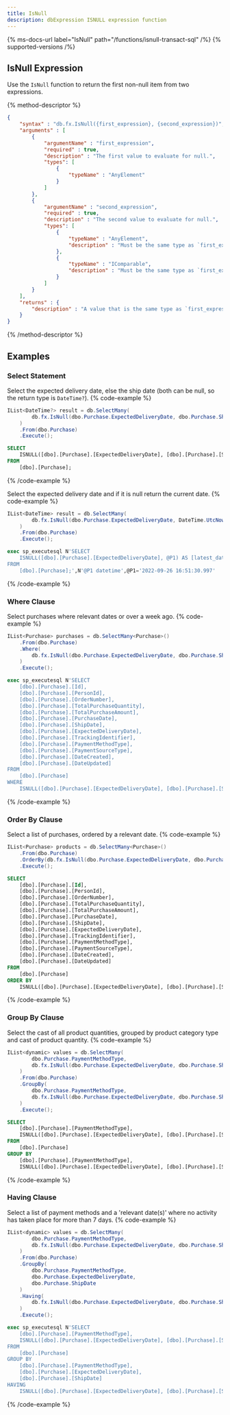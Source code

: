 ```yaml
---
title: IsNull
description: dbExpression ISNULL expression function
---
```


{% ms-docs-url label="IsNull" path="/functions/isnull-transact-sql" /%}
{% supported-versions /%}

## IsNull Expression

Use the `IsNull` function to return the first non-null item from two expressions.

{% method-descriptor %}
```json
{
    "syntax" : "db.fx.IsNull({first_expression}, {second_expression})",
    "arguments" : [
        {
            "argumentName" : "first_expression",
            "required" : true,
            "description" : "The first value to evaluate for null.",
            "types": [
                { 
                    "typeName" : "AnyElement"
                }
            ]
        },
        {
            "argumentName" : "second_expression",
            "required" : true,
            "description" : "The second value to evaluate for null.",
            "types": [
                { 
                    "typeName" : "AnyElement",
					"description" : "Must be the same type as `first_expression`."
                },
				{ 
                    "typeName" : "IComparable",
					"description" : "Must be the same type as `first_expression`."
                }
            ]
        }           
    ],
    "returns" : { 
        "description" : "A value that is the same type as `first_expression`."
    }
}
```
{% /method-descriptor %}

## Examples
### Select Statement
Select the expected delivery date, else the ship date (both can be null, so the return type is `DateTime?`).
{% code-example %}
```csharp
IList<DateTime?> result = db.SelectMany(
        db.fx.IsNull(dbo.Purchase.ExpectedDeliveryDate, dbo.Purchase.ShipDate).As("latest_date")
    )
    .From(dbo.Purchase)
    .Execute();
```
```sql
SELECT
	ISNULL([dbo].[Purchase].[ExpectedDeliveryDate], [dbo].[Purchase].[ShipDate]) AS [latest_date]
FROM
	[dbo].[Purchase];
```
{% /code-example %}

Select the expected delivery date and if it is null return the current date.
{% code-example %}
```csharp
IList<DateTime> result = db.SelectMany(
        db.fx.IsNull(dbo.Purchase.ExpectedDeliveryDate, DateTime.UtcNow).As("latest_date")
    )
    .From(dbo.Purchase)
    .Execute();
```
```sql
exec sp_executesql N'SELECT
	ISNULL([dbo].[Purchase].[ExpectedDeliveryDate], @P1) AS [latest_date]
FROM
	[dbo].[Purchase];',N'@P1 datetime',@P1='2022-09-26 16:51:30.997'
```
{% /code-example %}

### Where Clause
Select purchases where relevant dates or over a week ago.
{% code-example %}
```csharp
IList<Purchase> purchases = db.SelectMany<Purchase>()
    .From(dbo.Purchase)
    .Where(
        db.fx.IsNull(dbo.Purchase.ExpectedDeliveryDate, dbo.Purchase.ShipDate) < DateTime.UtcNow.AddDays(-7)
    )
    .Execute();
```
```sql
exec sp_executesql N'SELECT
	[dbo].[Purchase].[Id],
	[dbo].[Purchase].[PersonId],
	[dbo].[Purchase].[OrderNumber],
	[dbo].[Purchase].[TotalPurchaseQuantity],
	[dbo].[Purchase].[TotalPurchaseAmount],
	[dbo].[Purchase].[PurchaseDate],
	[dbo].[Purchase].[ShipDate],
	[dbo].[Purchase].[ExpectedDeliveryDate],
	[dbo].[Purchase].[TrackingIdentifier],
	[dbo].[Purchase].[PaymentMethodType],
	[dbo].[Purchase].[PaymentSourceType],
	[dbo].[Purchase].[DateCreated],
	[dbo].[Purchase].[DateUpdated]
FROM
	[dbo].[Purchase]
WHERE
	ISNULL([dbo].[Purchase].[ExpectedDeliveryDate], [dbo].[Purchase].[ShipDate]) < @P1;',N'@P1 datetime',@P1='2022-09-20 16:44:07.717'
```
{% /code-example %}

### Order By Clause
Select a list of purchases, ordered by a relevant date.
{% code-example %}
```csharp
IList<Purchase> products = db.SelectMany<Purchase>()
    .From(dbo.Purchase)
    .OrderBy(db.fx.IsNull(dbo.Purchase.ExpectedDeliveryDate, dbo.Purchase.ShipDate).Desc)
    .Execute();
```
```sql
SELECT
	[dbo].[Purchase].[Id],
	[dbo].[Purchase].[PersonId],
	[dbo].[Purchase].[OrderNumber],
	[dbo].[Purchase].[TotalPurchaseQuantity],
	[dbo].[Purchase].[TotalPurchaseAmount],
	[dbo].[Purchase].[PurchaseDate],
	[dbo].[Purchase].[ShipDate],
	[dbo].[Purchase].[ExpectedDeliveryDate],
	[dbo].[Purchase].[TrackingIdentifier],
	[dbo].[Purchase].[PaymentMethodType],
	[dbo].[Purchase].[PaymentSourceType],
	[dbo].[Purchase].[DateCreated],
	[dbo].[Purchase].[DateUpdated]
FROM
	[dbo].[Purchase]
ORDER BY
	ISNULL([dbo].[Purchase].[ExpectedDeliveryDate], [dbo].[Purchase].[ShipDate]) DESC;
```
{% /code-example %}

### Group By Clause
Select the cast of all product quantities, grouped by product category
type and cast of product quantity.
{% code-example %}
```csharp
IList<dynamic> values = db.SelectMany(
        dbo.Purchase.PaymentMethodType,
        db.fx.IsNull(dbo.Purchase.ExpectedDeliveryDate, dbo.Purchase.ShipDate).As("relevant_date")
    )
    .From(dbo.Purchase)
    .GroupBy(
        dbo.Purchase.PaymentMethodType,
        db.fx.IsNull(dbo.Purchase.ExpectedDeliveryDate, dbo.Purchase.ShipDate)
    )
    .Execute();
```
```sql
SELECT
	[dbo].[Purchase].[PaymentMethodType],
	ISNULL([dbo].[Purchase].[ExpectedDeliveryDate], [dbo].[Purchase].[ShipDate]) AS [relevant_date]
FROM
	[dbo].[Purchase]
GROUP BY
	[dbo].[Purchase].[PaymentMethodType],
	ISNULL([dbo].[Purchase].[ExpectedDeliveryDate], [dbo].[Purchase].[ShipDate]);
```
{% /code-example %}

### Having Clause
Select a list of payment methods and a 'relevant date(s)' where no activity has taken place for more than 7 days.
{% code-example %}
```csharp
IList<dynamic> values = db.SelectMany(
        dbo.Purchase.PaymentMethodType,
        db.fx.IsNull(dbo.Purchase.ExpectedDeliveryDate, dbo.Purchase.ShipDate).As("relevant_date")
    )
    .From(dbo.Purchase)
    .GroupBy(
        dbo.Purchase.PaymentMethodType, 
        dbo.Purchase.ExpectedDeliveryDate, 
        dbo.Purchase.ShipDate
    )
    .Having(
        db.fx.IsNull(dbo.Purchase.ExpectedDeliveryDate, dbo.Purchase.ShipDate) < DateTime.UtcNow.Date.AddDays(-7)
    )
    .Execute();
```
```sql
exec sp_executesql N'SELECT
	[dbo].[Purchase].[PaymentMethodType],
	ISNULL([dbo].[Purchase].[ExpectedDeliveryDate], [dbo].[Purchase].[ShipDate]) AS [relevant_date]
FROM
	[dbo].[Purchase]
GROUP BY
	[dbo].[Purchase].[PaymentMethodType],
	[dbo].[Purchase].[ExpectedDeliveryDate],
	[dbo].[Purchase].[ShipDate]
HAVING
	ISNULL([dbo].[Purchase].[ExpectedDeliveryDate], [dbo].[Purchase].[ShipDate]) < @P1;',N'@P1 datetime',@P1='2022-09-19 00:00:00'
```
{% /code-example %}


